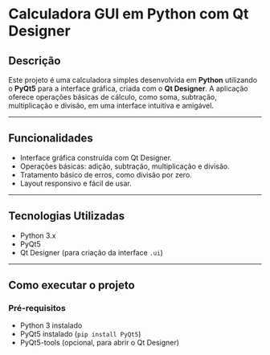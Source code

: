 # Calculadora GUI em Python com Qt Designer

## Descrição

Este projeto é uma calculadora simples desenvolvida em **Python** utilizando o **PyQt5** para a interface gráfica, criada com o **Qt Designer**. A aplicação oferece operações básicas de cálculo, como soma, subtração, multiplicação e divisão, em uma interface intuitiva e amigável.

---

## Funcionalidades

- Interface gráfica construída com Qt Designer.
- Operações básicas: adição, subtração, multiplicação e divisão.
- Tratamento básico de erros, como divisão por zero.
- Layout responsivo e fácil de usar.

---

## Tecnologias Utilizadas

- Python 3.x
- PyQt5
- Qt Designer (para criação da interface `.ui`)

---

## Como executar o projeto

### Pré-requisitos

- Python 3 instalado
- PyQt5 instalado (`pip install PyQt5`)
- PyQt5-tools (opcional, para abrir o Qt Designer)


